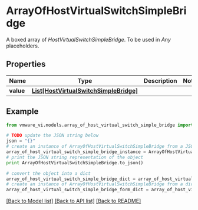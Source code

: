 # ArrayOfHostVirtualSwitchSimpleBridge

A boxed array of *HostVirtualSwitchSimpleBridge*. To be used in *Any* placeholders. 

## Properties
Name | Type | Description | Notes
------------ | ------------- | ------------- | -------------
**value** | [**List[HostVirtualSwitchSimpleBridge]**](HostVirtualSwitchSimpleBridge.md) |  | 

## Example

```python
from vmware_vi.models.array_of_host_virtual_switch_simple_bridge import ArrayOfHostVirtualSwitchSimpleBridge

# TODO update the JSON string below
json = "{}"
# create an instance of ArrayOfHostVirtualSwitchSimpleBridge from a JSON string
array_of_host_virtual_switch_simple_bridge_instance = ArrayOfHostVirtualSwitchSimpleBridge.from_json(json)
# print the JSON string representation of the object
print ArrayOfHostVirtualSwitchSimpleBridge.to_json()

# convert the object into a dict
array_of_host_virtual_switch_simple_bridge_dict = array_of_host_virtual_switch_simple_bridge_instance.to_dict()
# create an instance of ArrayOfHostVirtualSwitchSimpleBridge from a dict
array_of_host_virtual_switch_simple_bridge_form_dict = array_of_host_virtual_switch_simple_bridge.from_dict(array_of_host_virtual_switch_simple_bridge_dict)
```
[[Back to Model list]](../README.md#documentation-for-models) [[Back to API list]](../README.md#documentation-for-api-endpoints) [[Back to README]](../README.md)


